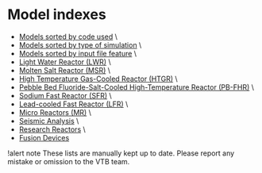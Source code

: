 # Model indexes

- [Models sorted by code used](resources/codes_used.md) \\
- [Models sorted by type of simulation](resources/simulation_type.md) \\
- [Models sorted by input file feature](resources/input_features.md) \\
- [Light Water Reactor (LWR)](lwr/index.md) \\
- [Molten Salt Reactor (MSR)](msr/index.md) \\
- [High Temperature Gas-Cooled Reactor (HTGR)](htgr/index.md) \\
- [Pebble Bed Fluoride-Salt-Cooled High-Temperature Reactor (PB-FHR)](pbfhr/index.md) \\
- [Sodium Fast Reactor (SFR)](sfr/index.md) \\
- [Lead-cooled Fast Reactor (LFR)](lfr/index.md) \\
- [Micro Reactors (MR)](microreactors/index.md) \\
- [Seismic Analysis](seismic_analysis/index.md)  \\
- [Research Reactors](research_reactors/index.md) \\
- [Fusion Devices](fusion/index.md)


!alert note
These lists are manually kept up to date. Please report any mistake or omission to the VTB team.
